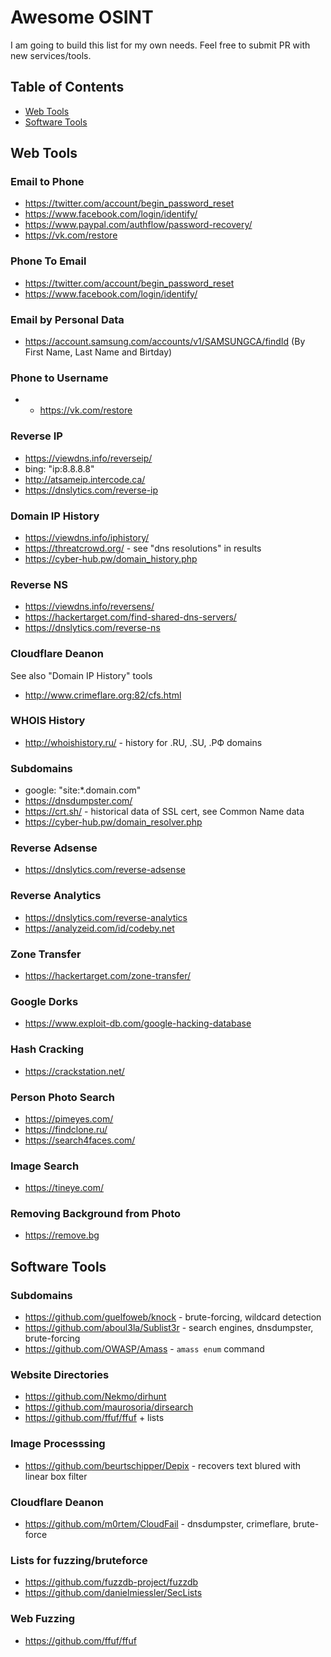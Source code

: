 # Awesome OSINT

I am going to build this list for my own needs. Feel free to submit PR with new services/tools.

## Table of Contents

- [Web Tools](#web-tools)
- [Software Tools](#software-tools)

## Web Tools

### Email to Phone

- https://twitter.com/account/begin_password_reset
- https://www.facebook.com/login/identify/
- https://www.paypal.com/authflow/password-recovery/
- https://vk.com/restore

### Phone To Email

- https://twitter.com/account/begin_password_reset
- https://www.facebook.com/login/identify/

### Email by Personal Data

- https://account.samsung.com/accounts/v1/SAMSUNGCA/findId (By First Name, Last Name and Birtday)

### Phone to Username

- - https://vk.com/restore

### Reverse IP

- https://viewdns.info/reverseip/
- bing: "ip:8.8.8.8"
- http://atsameip.intercode.ca/
- https://dnslytics.com/reverse-ip

### Domain IP History

- https://viewdns.info/iphistory/
- https://threatcrowd.org/ - see "dns resolutions" in results
- https://cyber-hub.pw/domain_history.php

### Reverse NS

- https://viewdns.info/reversens/
- https://hackertarget.com/find-shared-dns-servers/
- https://dnslytics.com/reverse-ns

### Cloudflare Deanon

See also "Domain IP History" tools

- http://www.crimeflare.org:82/cfs.html

### WHOIS History

- http://whoishistory.ru/ - history for .RU, .SU, .РФ domains

### Subdomains

- google: "site:*.domain.com"
- https://dnsdumpster.com/
- https://crt.sh/ - historical data of SSL cert, see Common Name data
- https://cyber-hub.pw/domain_resolver.php

### Reverse Adsense

- https://dnslytics.com/reverse-adsense

### Reverse Analytics

- https://dnslytics.com/reverse-analytics
- https://analyzeid.com/id/codeby.net

### Zone Transfer

- https://hackertarget.com/zone-transfer/

### Google Dorks

- https://www.exploit-db.com/google-hacking-database

### Hash Cracking

- https://crackstation.net/

### Person Photo Search

- https://pimeyes.com/
- https://findclone.ru/
- https://search4faces.com/

### Image Search

- https://tineye.com/

### Removing Background from Photo

- https://remove.bg

## Software Tools

### Subdomains

- https://github.com/guelfoweb/knock - brute-forcing, wildcard detection
- https://github.com/aboul3la/Sublist3r - search engines, dnsdumpster, brute-forcing
- https://github.com/OWASP/Amass - `amass enum` command

### Website Directories

- https://github.com/Nekmo/dirhunt
- https://github.com/maurosoria/dirsearch
- https://github.com/ffuf/ffuf + lists

### Image Processsing

- https://github.com/beurtschipper/Depix - recovers text blured with linear box filter

### Cloudflare Deanon

- https://github.com/m0rtem/CloudFail - dnsdumpster, crimeflare, brute-force

### Lists for fuzzing/bruteforce

- https://github.com/fuzzdb-project/fuzzdb
- https://github.com/danielmiessler/SecLists

### Web Fuzzing

- https://github.com/ffuf/ffuf
